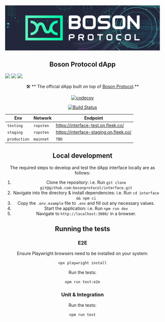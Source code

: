 [![banner](docs/assets/banner.png)](https://bosonprotocol.io)

<h2 align="center">Boson Protocol dApp</h2>

<a href="">![](https://img.shields.io/badge/license-Apache--2.0-brightgreen?style=flat-square)</a>
<a href="https://discord.com/invite/QSdtKRaap6">![](https://img.shields.io/badge/Chat%20on-Discord-%235766f2?style=flat-square)</a>
<a href="https://twitter.com/BosonProtocol">![](https://img.shields.io/twitter/follow/BosonProtocol?style=social)</a>

</div align="center">

<div align="center">

🛠️ ** The official dApp built on top of [Boson Protocol](https://bosonprotocol.io).**

[![codecov](https://codecov.io/gh/bosonprotocol/interface/branch/main/graph/badge.svg?token=X52bEA3Bf6)](https://codecov.io/gh/bosonprotocol/interface)


<a href="https://github.com/bosonprotocol/interface/actions/workflows/ci.yaml">[![Build Status](https://github.com/bosonprotocol/interface/actions/workflows/ci.yaml/badge.svg?branch=main)](https://github.com/bosonprotocol/interface/actions/workflows/ci.yaml)</a>

| Env          | Network   | Endpoint                                                        |
| ------------ | --------- | --------------------------------------------------------------- |
| `testing`    | `ropsten` | https://interface-test.on.fleek.co/                             |
| `staging`    | `ropsten` | https://interface-staging.on.fleek.co/                          |
| `production` | `mainnet` | `TBD`                                                           |

## Local development

The required steps to develop and test the dApp interface locally are as follows:

1. Clone the repository: i.e. Run `git clone git@github.com:bosonprotocol/interface.git`
2. Navigate into the directory & install dependencies: i.e. Run `cd interface && npm ci`
3. Copy the `.env.example` file to `.env` and fill out any necessary values.
4. Start the application: i.e. Run `npm run dev`
5. Navigate to `http://localhost:3000/` in a browser.

## Running the tests

### E2E

Ensure Playwright browsers need to be installed on your system:

```bash
npx playwright install
```

Run the tests:
```bash
npm run test:e2e
```

### Unit & Integration

Run the tests:
```bash
npm run test
```